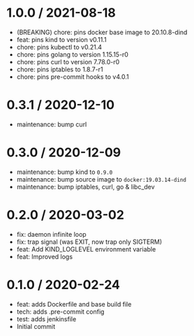
1.0.0 / 2021-08-18
==================

  * (BREAKING) chore: pins docker base image to 20.10.8-dind
  * feat: pins kind to version v0.11.1
  * chore: pins kubectl to v0.21.4
  * chore: pins golang to version 1.15.15-r0
  * chore: pins curl to version 7.78.0-r0
  * chore: pins iptables to 1.8.7-r1
  * chore: pins pre-commit hooks to v4.0.1

0.3.1 / 2020-12-10
==================

  * maintenance: bump curl

0.3.0 / 2020-12-09
==================

  * maintenance: bump kind to `0.9.0`
  * maintenance: bump source image to `docker:19.03.14-dind`
  * maintenance: bump iptables, curl, go & libc\_dev

0.2.0 / 2020-03-02
==================

  * fix: daemon infinite loop
  * fix: trap signal (was EXIT, now trap only SIGTERM)
  * feat: Add KIND\_LOGLEVEL environment variable
  * feat: Improved logs

0.1.0 / 2020-02-24
==================

  * feat: adds Dockerfile and base build file
  * tech: adds .pre-commit config
  * test: adds jenkinsfile
  * Initial commit
